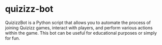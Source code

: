 # quizizz-bot
QuizizzBot is a Python script that allows you to automate the process of joining Quizizz games, interact with players, and perform various actions within the game. This bot can be useful for educational purposes or simply for fun.
